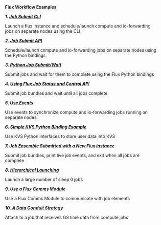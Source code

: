 **Flux Workflow Examples**

**_1. [Job Submit CLI](https://github.com/flux-framework/flux-workflow-examples/tree/master/job-submit-cli)_**

Launch a flux instance and schedule/launch compute and io-forwarding jobs on
separate nodes using the CLI

**_2. [Job Submit API](https://github.com/flux-framework/flux-workflow-examples/tree/master/job-submit-api)_**

Schedule/launch compute and io-forwarding jobs on separate nodes using the Python bindings

**_3. [Python Job Submit/Wait](https://github.com/flux-framework/flux-workflow-examples/tree/master/job-submit-wait)_**

Submit jobs and wait for them to complete using the Flux Python bindings

**_4. [Using Flux Job Status and Control API](https://github.com/flux-framework/flux-workflow-examples/tree/master/job-status-control)_**

Submit job bundles and wait until all jobs complete

**_5. [Use Events](https://github.com/flux-framework/flux-workflow-examples/tree/master/synchronize-events)_**

Use events to synchronize compute and io-forwarding jobs running on separate
nodes

**_6. [Simple KVS Python Binding Example](https://github.com/flux-framework/flux-workflow-examples/tree/master/kvs-python-bindings)_**

Use KVS Python interfaces to store user data into KVS

**_7. [Job Ensemble Submitted with a New Flux Instance](https://github.com/flux-framework/flux-workflow-examples/tree/master/job-ensemble)_**

Submit job bundles, print live job events, and exit when all jobs are complete

**_8. [Hierarchical Launching](https://github.com/flux-framework/flux-workflow-examples/tree/master/hierarchical-launching)_**

Launch a large number of sleep 0 jobs

**_9. [Use a Flux Comms Module](https://github.com/flux-framework/flux-workflow-examples/tree/master/comms-module)_**

Use a Flux Comms Module to communicate with job elements

**_10. [A Data Conduit Strategy](https://github.com/flux-framework/flux-workflow-examples/tree/master/data-conduit)_**

Attach to a job that receives OS time data from compute jobs
